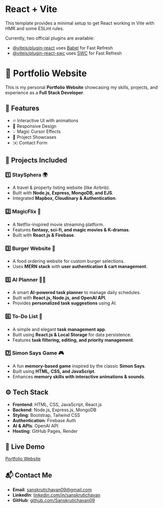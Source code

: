 # React + Vite

This template provides a minimal setup to get React working in Vite with HMR and some ESLint rules.

Currently, two official plugins are available:

- [@vitejs/plugin-react](https://github.com/vitejs/vite-plugin-react/blob/main/packages/plugin-react/README.md) uses [Babel](https://babeljs.io/) for Fast Refresh
- [@vitejs/plugin-react-swc](https://github.com/vitejs/vite-plugin-react-swc) uses [SWC](https://swc.rs/) for Fast Refresh
# 🚀 Portfolio Website  

This is my personal **Portfolio Website** showcasing my skills, projects, and experience as a **Full Stack Developer**.  

## 🌟 Features  
- 🔥 Interactive UI with animations  
- 🎨 Responsive Design  
- 💡 Magic Cursor Effects  
- 📁 Project Showcases  
- ✉️ Contact Form  

## 📌 Projects Included  
### 1️⃣ **StaySphera** 🌍  
   - A travel & property listing website (like Airbnb).  
   - Built with **Node.js, Express, MongoDB, and EJS**.  
   - Integrated **Mapbox, Cloudinary & Authentication**.  

### 2️⃣ **MagicFlix** 🎥  
   - A Netflix-inspired movie streaming platform.  
   - Features **fantasy, sci-fi, and magic movies & K-dramas**.  
   - Built with **React.js & Firebase**.  

### 3️⃣ **Burger Website 🍔**  
   - A food ordering website for custom burger selections.  
   - Uses **MERN stack** with **user authentication & cart management**.  
  

### 5️⃣ **AI Planner 🤖📅**  
   - A smart **AI-powered task planner** to manage daily schedules.  
   - Built with **React.js, Node.js, and OpenAI API**.  
   - Provides **personalized task suggestions** using AI.  

### 6️⃣ **To-Do List 📝**  
   - A simple and elegant **task management app**.  
   - Built using **React.js & Local Storage** for data persistence.  
   - Features **task filtering, editing, and priority management**.  

### 7️⃣ **Simon Says Game 🎮**  
   - A fun **memory-based game** inspired by the classic **Simon Says**.  
   - Built using **HTML, CSS, and JavaScript**.  
   - Enhances **memory skills with interactive animations & sounds**.  

## ⚙️ Tech Stack  
- **Frontend**: HTML, CSS, JavaScript, React.js  
- **Backend**: Node.js, Express.js, MongoDB  
- **Styling**: Bootstrap, Tailwind CSS  
- **Authentication**:  Firebase Auth  
- **AI & APIs**: OpenAI API  
- **Hosting**: GitHub Pages, Render  

## 🔗 Live Demo  
[Portfolio Website](https://your-portfolio-link.com)  

## 📬 Contact Me  
- **Email**: sanskrutichavan09@gmail.com  
- **LinkedIn**: [linkedin.com/in/sanskrutichavan](https://www.linkedin.com/in/sanskrutichavan)  
- **GitHub**: [github.com/Sanskrutichavan09](https://github.com/Sanskrutichavan09)  
